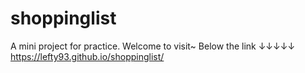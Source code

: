 # shoppinglist
A mini project for practice. Welcome to visit~
Below the link ↓↓↓↓↓
https://lefty93.github.io/shoppinglist/
